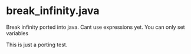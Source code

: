 # break_infinity.java
Break infinity ported into java. Cant use expressions yet. You can only set variables

This is just a porting test.
